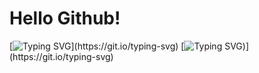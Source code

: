 # Hello Github!

[![Typing SVG](https://readme-typing-svg.demolab.com/?lines=My+name+is+Isabella!;My+name+is+Isabella!)](https://git.io/typing-svg)
[![Typing SVG](https://readme-typing-svg.demolab.com/?lines=Welcome+to+my+Github;Enjoy+:))](https://git.io/typing-svg)
